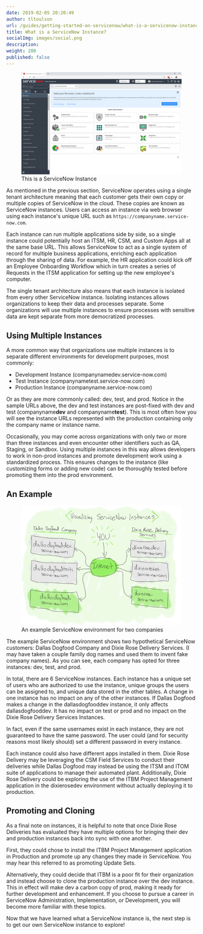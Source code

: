```yaml
---
date: 2019-02-05 20:20:49
author: tltoulson
url: /guides/getting-started-on-servicenow/what-is-a-servicenow-instance
title: What is a ServiceNow Instance?
socialImg: images/social.png
description:
weight: 200
published: false
---
```


<figure>
  <img src="images/A ServiceNow Instance.png" />
  <figcaption>
    This is a ServiceNow Instance
  </figcaption>
</figure>

As mentioned in the previous section, ServiceNow operates using a single tenant architecture meaning that each customer gets their own copy or multiple copies of ServiceNow in the cloud. These copies are known as ServiceNow instances. Users can access an instance via web browser using each instance's unique URL such as `https://companyname.service-now.com`.

Each instance can run multiple applications side by side, so a single instance could potentially host an ITSM, HR, CSM, and Custom Apps all at the same base URL. This allows ServiceNow to act as a single system of record for multiple business applications, enriching each application through the sharing of data. For example, the HR application could kick off an Employee Onboarding Workflow which in turn creates a series of Requests in the ITSM application for setting up the new employee's computer.

The single tenant architecture also means that each instance is isolated from every other ServiceNow instance. Isolating instances allows organizations to keep their data and processes separate.  Some organizations will use multiple instances to ensure processes with sensitive data are kept separate from more democratized processes.

## Using Multiple Instances

A more common way that organizations use multiple instances is to separate different environments for development purposes, most commonly:

- Development Instance (companynamedev.service-now.com)
- Test Instance (companynametest.service-now.com)
- Production Instance (companyname.service-now.com)

Or as they are more commonly called: dev, test, and prod. Notice in the sample URLs above, the dev and test instances are post-fixed with dev and test (companyname**dev** and companyname**test**). This is most often how you will see the instance URLs represented with the production containing only the company name or instance name.  

Occasionally, you may come across organizations with only two or more than three instances and even encounter other identifiers such as QA, Staging, or Sandbox. Using multiple instances in this way allows developers to work in non-prod instances and promote development work using a standardized process. This ensures changes to the instance (like customizing forms or adding new code) can be thoroughly tested before promoting them into the prod environment.

## An Example

<figure>
  <img src="images/Visualizing ServiceNow Instances.png" />
  <figcaption>
    An example ServiceNow environment for two companies
  </figcaption>
</figure>

The example ServiceNow environment shows two hypothetical ServiceNow customers: Dallas Dogfood Company and Dixie Rose Delivery Services. (I may have taken a couple family dog names and used them to invent fake company names). As you can see, each company has opted for three instances: dev, test, and prod.

In total, there are 6 ServiceNow instances. Each instance has a unique set of users who are authorized to use the instance, unique groups the users can be assigned to, and unique data stored in the other tables. A change in one instance has no impact on any of the other instances. If Dallas Dogfood makes a change in the dallasdogfooddev instance, it only affects dallasdogfooddev. It has no impact on test or prod and no impact on the Dixie Rose Delivery Services Instances.

In fact, even if the same usernames exist in each instance, they are not guaranteed to have the same password. The user could (and for security reasons most likely should) set a different password in every instance.

Each instance could also have different apps installed in them. Dixie Rose Delivery may be leveraging the CSM Field Services to conduct their deliveries while Dallas Dogfood may instead be using the ITSM and ITOM suite of applications to manage their automated plant. Additionally, Dixie Rose Delivery could be exploring the use of the ITBM Project Management application in the dixierosedev environment without actually deploying it to production.

## Promoting and Cloning

As a final note on instances, it is helpful to note that once Dixie Rose Deliveries has evaluated they have multiple options for bringing their dev and production instances back into sync with one another.

First, they could chose to install the ITBM Project Management application in Production and promote up any changes they made in ServiceNow. You may hear this referred to as promoting Update Sets.

Alternatively, they could decide that ITBM is a poor fit for their organization and instead choose to clone the production instance over the dev instance. This in effect will make dev a carbon copy of prod, making it ready for further development and enhancement. If you choose to pursue a career in ServiceNow Administration, Implementation, or Development, you will become more familiar with these topics.

Now that we have learned what a ServiceNow instance is, the next step is to get our own ServiceNow instance to explore!
